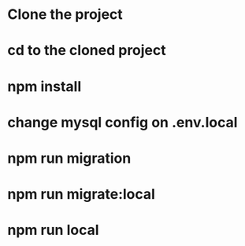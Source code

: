 # Clone the project

# cd to the cloned project

# npm install

# change mysql config on .env.local

# npm run migration

# npm run migrate:local

# npm run local
